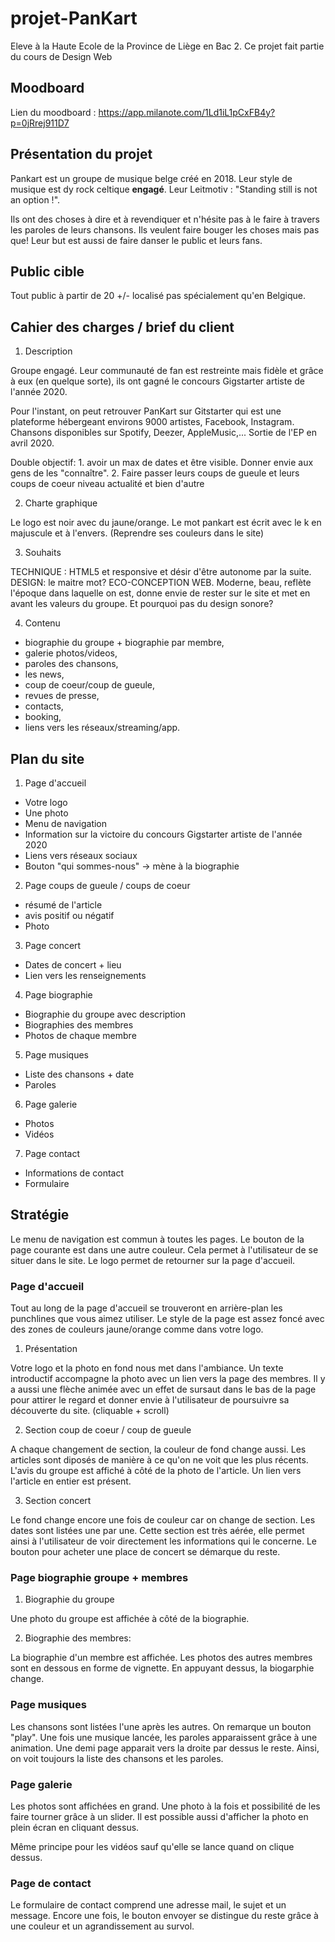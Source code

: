 # projet-PanKart
Eleve à la Haute Ecole de la Province de Liège en Bac 2. Ce projet fait partie du cours de Design Web 

## Moodboard
Lien du moodboard : https://app.milanote.com/1Ld1iL1pCxFB4y?p=0jRrej911D7

## Présentation du projet 
Pankart est un groupe de musique belge créé en 2018. Leur style de musique est dy rock celtique **engagé**. Leur Leitmotiv : "Standing still is not an option !".
 
Ils ont des choses à dire et à revendiquer et n'hésite pas à le faire à travers les paroles de leurs chansons. 
Ils veulent faire bouger les choses mais pas que! Leur but est aussi de faire danser le public et leurs fans.

## Public cible
Tout public à partir de 20 +/- localisé pas spécialement qu'en Belgique.   

## Cahier des charges / brief du client
 
1. Description 

 Groupe engagé. Leur communauté de fan est restreinte mais fidèle et grâce à eux (en quelque sorte), ils ont gagné le concours Gigstarter artiste de l'année 2020.
 
 Pour l'instant, on peut retrouver PanKart sur Gitstarter qui est une plateforme hébergeant environs 9000 artistes, Facebook, Instagram.
 Chansons disponibles sur Spotify, Deezer, AppleMusic,... Sortie de l'EP en avril 2020.
 
 Double objectif: 1. avoir un max de dates et être visible. Donner envie aux gens de les "connaître". 2. Faire passer leurs coups de gueule et leurs coups de coeur niveau actualité et bien d'autre
 
2. Charte graphique

 Le logo est noir avec du jaune/orange. Le mot pankart est écrit avec le k en majuscule et à l'envers.  (Reprendre ses couleurs dans le site)
 
3. Souhaits

 TECHNIQUE : HTML5 et responsive et désir d'être autonome par la suite.
 DESIGN: le maitre mot? ECO-CONCEPTION WEB. Moderne, beau, reflète l'époque dans laquelle on est, donne envie de rester sur le site et met en avant les valeurs du groupe.
 Et pourquoi pas du design sonore?
 
 4. Contenu
 
 * biographie du groupe + biographie par membre, 
 * galerie photos/videos, 
 * paroles des chansons, 
 * les news, 
 * coup de coeur/coup de gueule,  
 * revues de presse, 
 * contacts, 
 * booking, 
 * liens vers les réseaux/streaming/app.
 
## Plan du site 
1. Page d'accueil 
* Votre logo
* Une photo
* Menu de navigation
* Information sur la victoire du concours Gigstarter artiste de l'année 2020
* Liens vers réseaux sociaux
* Bouton "qui sommes-nous" -> mène à la biographie
    
2. Page coups de gueule / coups de coeur
* résumé de l'article
* avis positif ou négatif
* Photo

3. Page concert
* Dates de concert + lieu
* Lien vers les renseignements
    
4. Page biographie 
* Biographie du groupe avec description
* Biographies des membres 
* Photos de chaque membre

5. Page musiques
* Liste des chansons + date 
* Paroles 
    
6. Page galerie
* Photos 
* Vidéos

7. Page contact
* Informations de contact
* Formulaire


## Stratégie
Le menu de navigation est commun à toutes les pages. 
Le bouton de la page courante est dans une autre couleur. Cela permet à l'utilisateur de se situer dans le site.
Le logo permet de retourner sur la page d'accueil.
 
### Page d'accueil
Tout au long de la page d'accueil se trouveront en arrière-plan les punchlines que vous aimez utiliser.
Le style de la page est assez foncé avec des zones de couleurs jaune/orange comme dans votre logo. 

   1. Présentation

Votre logo et la photo en fond nous met dans l'ambiance. Un texte introductif accompagne la photo avec un lien vers la page des membres.
Il y a aussi une flèche animée avec un effet de sursaut dans le bas de la page pour attirer le regard et donner envie à l'utilisateur de poursuivre sa découverte du site. (cliquable + scroll)
        
   2. Section coup de coeur / coup de gueule

A chaque changement de section, la couleur de fond change aussi.
Les articles sont diposés de manière à ce qu'on ne voit que les plus récents.
L'avis du groupe est affiché à côté de la photo de l'article. Un lien vers l'article en entier est présent.
        
   3. Section concert

Le fond change encore une fois de couleur car on change de section.
Les dates sont listées une par une. Cette section est très aérée, elle permet ainsi à l'utilisateur de voir directement les informations qui le concerne.
Le bouton pour acheter une place de concert se démarque du reste.
        
### Page biographie groupe + membres
1. Biographie du groupe

Une photo du groupe est affichée à côté de la biographie.
        
2. Biographie des membres:

La biographie d'un membre est affichée. Les photos des autres membres sont en dessous en forme de vignette. En appuyant dessus, la biogarphie change.
       
### Page musiques
Les chansons sont listées l'une après les autres. On remarque un bouton "play". 
Une fois une musique lancée, les paroles apparaissent grâce à une animation. Une demi page apparait vers la droite par dessus le reste. 
Ainsi, on voit toujours la liste des chansons et les paroles.

### Page galerie 
Les photos sont affichées en grand. Une photo à la fois et possibilité de les faire tourner grâce à un slider. 
Il est possible aussi d'afficher la photo en plein écran en cliquant dessus.

Même principe pour les vidéos sauf qu'elle se lance quand on clique dessus.

### Page de contact
Le formulaire de contact comprend une adresse mail, le sujet et un message. Encore une fois, le bouton envoyer se distingue du reste grâce à une couleur et un agrandissement au survol.




